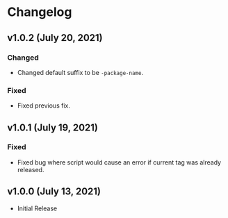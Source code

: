 # Changelog

## v1.0.2 (July 20, 2021)

### Changed

-   Changed default suffix to be `-package-name`.

### Fixed

-   Fixed previous fix.

## v1.0.1 (July 19, 2021)

### Fixed

-   Fixed bug where script would cause an error if current tag was already released.

## v1.0.0 (July 13, 2021)

-   Initial Release
